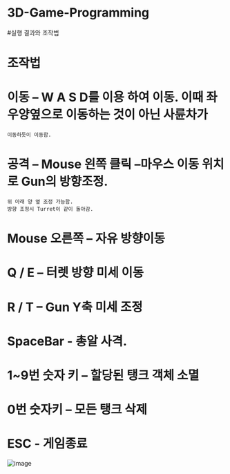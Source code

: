 # 3D-Game-Programming

#실행 결과와 조작법

# 조작법
# 이동 – W A S D를 이용 하여 이동. 이때 좌우양옆으로 이동하는 것이 아닌 사륜차가 
	이동하듯이 이동함.
# 공격 – Mouse 왼쪽 클릭 –마우스 이동 위치로 Gun의 방향조정. 
	위 아래 양 옆 조정 가능함. 
	방향 조정시 Turret이 같이 돌아감.
# Mouse 오른쪽 – 자유 방향이동
# Q / E – 터렛 방향 미세 이동
# R / T – Gun Y축 미세 조정
# SpaceBar - 총알 사격.
# 1~9번 숫자 키 – 할당된 탱크 객체 소멸
# 0번 숫자키 – 모든 탱크 삭제
# ESC - 게임종료


![image](https://github.com/anminhyeok032/3D-Game-Programming/assets/68374446/084a4b4c-0c85-428e-87fc-3851486cddc5)
